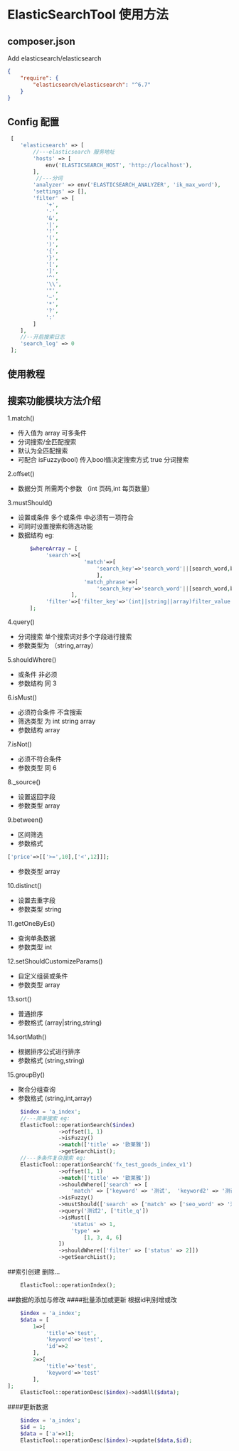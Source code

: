 ElasticSearchTool 使用方法
=
composer.json
-
Add elasticsearch/elasticsearch
```json
{
    "require": {
        "elasticsearch/elasticsearch": "^6.7"
    }
}
```
Config 配置
-
```php
 [
 	'elasticsearch' => [
 		//---elasticsearch 服务地址
 		'hosts' => [
 			env('ELASTICSEARCH_HOST', 'http://localhost'),
 		],
 		 //---分词
 		'analyzer' => env('ELASTICSEARCH_ANALYZER', 'ik_max_word'),
 		'settings' => [],
 		'filter' => [
 			'+',
 			'-',
 			'&',
 			'|',
 			'!',
 			'(',
 			')',
 			'{',
 			'}',
 			'[',
 			']',
 			'^',
 			'\\',
 			'"',
 			'~',
 			'*',
 			'?',
 			':'
 		]
 	],
 	//--开启搜索日志
 	'search_log' => 0
 ];
```
使用教程
-
搜索功能模块方法介绍
-
1.match()
- 传入值为 array 可多条件
- 分词搜索/全匹配搜索 
- 默认为全匹配搜索 
- 可配合 isFuzzy(bool) 传入bool值决定搜索方式 true 分词搜索

2.offset()
- 数据分页 所需两个参数 （int 页码,int 每页数量） 

3.mustShould()
- 设置或条件 多个或条件 中必须有一项符合
- 可同时设置搜索和筛选功能
- 数据结构 eg:
 ```php
        $whereArray = [
             'search'=>[
                         'match'=>[
                             'search_key'=>'search_word'||[search_word,boost], ...
                             ],
                         'match_phrase'=>[
                             'search_key'=>'search_word'||[search_word,boost],...
                     ],
             'filter'=>['filter_key'=>'(int||string||array)filter_value',...]
        ];
```
4.query()
- 分词搜索 单个搜索词对多个字段进行搜索
- 参数类型为 （string,array）

5.shouldWhere()
- 或条件 非必须
- 参数结构 同 3

6.isMust()
- 必须符合条件 不含搜索 
- 筛选类型 为 int string array
- 参数结构 array

7.isNot()
- 必须不符合条件
- 参数类型 同 6

8._source()
- 设置返回字段 
- 参数类型 array

9.between()
- 区间筛选
- 参数格式 
```php
['price'=>[['>=',10],['<',12]]];
```
- 参数类型 array

10.distinct()
- 设置去重字段
- 参数类型 string

11.getOneByEs()
- 查询单条数据 
- 参数类型 int

12.setShouldCustomizeParams()
- 自定义组装或条件
- 参数类型 array

13.sort()
- 普通排序
- 参数格式 (array|string,string)

14.sortMath()
- 根据排序公式进行排序
- 参数格式 (string,string)

15.groupBy()
- 聚合分组查询
- 参数格式 (string,int,array)
```php
    $index = 'a_index';
    //---简单搜索 eg:
    ElasticTool::operationSearch($index)
                ->offset(1, 1)
                ->isFuzzy()
                ->match(['title' => '欧莱雅'])
                ->getSearchList();
    //---多条件复杂搜索 eg:
    ElasticTool::operationSearch('fx_test_goods_index_v1')
    			->offset(1, 1)
    			->match(['title' => '欧莱雅'])
    			->shouldWhere(['search' => [
    				'match' => ['keyword' => '测试',  'keyword2' => '测试2' ]]])
    			->isFuzzy()
    			->mustShould(['search' => ['match' => ['seo_word' => '测试']]])
    			->query('测试2', ['title_q'])
    			->isMust([
    				'status' => 1,
    				'type' =>
    					[1, 3, 4, 6]
    			])
    			->shouldWhere(['filter' => ['status' => 2]])
    			->getSearchList();
```
##索引创建 删除...
```php
    ElasticTool::operationIndex();
```
##数据的添加与修改
####批量添加或更新 根据id判别增或改
```php
    $index = 'a_index';
    $data = [
        1=>[
            'title'=>'test',
            'keyword'=>'test',
            'id'=>2
        ],
        2=>[
            'title'=>'test',
            'keyword'=>'test'
        ],   
];
    ElasticTool::operationDesc($index)->addAll($data);
```
####更新数据
```php
    $index = 'a_index';
    $id = 1;
    $data = ['a'=>1];
    ElasticTool::operationDesc($index)->update($data,$id);
```


